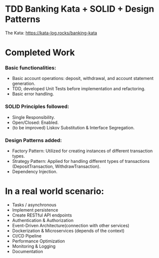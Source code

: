 # TDD Banking Kata + SOLID + Design Patterns

The Kata: https://kata-log.rocks/banking-kata

# Completed Work
### Basic functionalities:
- Basic account operations: deposit, withdrawal, and account statement generation.
- TDD, developed Unit Tests before implementation and refactoring.
- Basic error handling.
### SOLID Principles followed:
- Single Responsibility.
- Open/Closed: Enabled.
- (to be improved) Liskov Substitution & Interface Segregation.
### Design Patterns added:
- Factory Pattern: Utilized for creating instances of different transaction types.
- Strategy Pattern: Applied for handling different types of transactions (DepositTransaction, WithdrawTransaction).
- Dependency Injection.

# In a real world scenario:
- Tasks / asynchronous
- Implement persistence
-  Create RESTful API endpoints
- Authentication & Authorization
- Event-Driven Architecture(connection with other services)
- Dockerization & Microservices (depends of the context)
- CI/CD Pipeline
- Performance Optimization
- Monitoring & Logging
- Documentation
